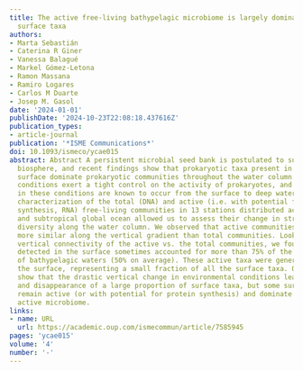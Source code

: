 ```yaml
---
title: The active free-living bathypelagic microbiome is largely dominated by rare
  surface taxa
authors:
- Marta Sebastián
- Caterina R Giner
- Vanessa Balagué
- Markel Gómez-Letona
- Ramon Massana
- Ramiro Logares
- Carlos M Duarte
- Josep M. Gasol
date: '2024-01-01'
publishDate: '2024-10-23T22:08:18.437616Z'
publication_types:
- article-journal
publication: '*ISME Communications*'
doi: 10.1093/ismeco/ycae015
abstract: Abstract A persistent microbial seed bank is postulated to sustain the marine
  biosphere, and recent findings show that prokaryotic taxa present in the ocean’s
  surface dominate prokaryotic communities throughout the water column. Yet, environmental
  conditions exert a tight control on the activity of prokaryotes, and drastic changes
  in these conditions are known to occur from the surface to deep waters. The simultaneous
  characterization of the total (DNA) and active (i.e. with potential for protein
  synthesis, RNA) free-living communities in 13 stations distributed across the tropical
  and subtropical global ocean allowed us to assess their change in structure and
  diversity along the water column. We observed that active communities were surprisingly
  more similar along the vertical gradient than total communities. Looking at the
  vertical connectivity of the active vs. the total communities, we found that taxa
  detected in the surface sometimes accounted for more than 75% of the active microbiome
  of bathypelagic waters (50% on average). These active taxa were generally rare in
  the surface, representing a small fraction of all the surface taxa. Our findings
  show that the drastic vertical change in environmental conditions leads to the inactivation
  and disappearance of a large proportion of surface taxa, but some surface-rare taxa
  remain active (or with potential for protein synthesis) and dominate the bathypelagic
  active microbiome.
links:
- name: URL
  url: https://academic.oup.com/ismecommun/article/7585945
pages: 'ycae015'
volume: '4'
number: '-'
---
```

